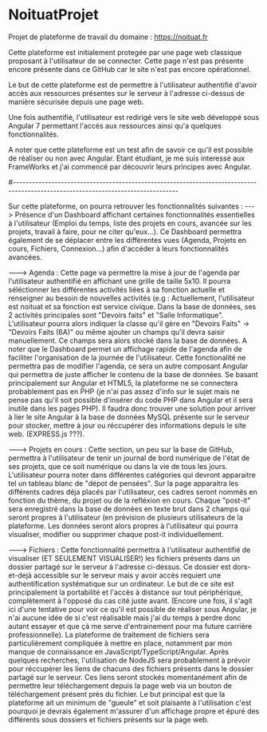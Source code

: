 # NoituatProjet

Projet de plateforme de travail du domaine : https://noituat.fr

Cette plateforme est initialement protegée par une page web classique proposant à l'utilisateur de se connecter.
Cette page n'est pas présente encore présente dans ce GitHub car le site n'est pas encore opérationnel.

Le but de cette plateforme est de permettre à l'utilisateur authentifié d'avoir accès aux ressources présentes sur le serveur à l'adresse ci-dessus de manière sécurisée depuis une page web.

Une fois authentifié, l'utilisateur est redirigé vers le site web développé sous Angular 7 permettant l'accès aux ressources ainsi qu'a quelques fonctionnalités.

A noter que cette plateforme est un test afin de savoir ce qu'il est possible de réaliser ou non avec Angular. Etant étudiant, je me suis interessé aux FrameWorks et j'ai commencé par découvrir leurs principes avec Angular.

#---------------------------------------------------------------------------------------------------------------------------------

Sur cette plateforme, on pourra retrouver les fonctionnalités suivantes : 
---> Présence d'un Dashboard affichant certaines fonctionnalités essentielles à l'utilisateur (Emploi du temps, liste des projets en cours, avancée sur les projets, travail à faire, pour ne citer qu'eux...). Ce Dashboard permettra également de se déplacer entre les différentes vues (Agenda, Projets en cours, Fichiers, Connexion...) afin d'accéder à leurs fonctionnalités avancées.

---> Agenda : Cette page va permettre la mise à jour de l'agenda par l'utilisateur authentifié en affichant une grille de taille 5x10. Il pourra séléctionner les différentes activités liées à sa fonction actuelle et renseigner au besoin de nouvelles activités (e.g : Actuellement, l'utilisateur est noituat et sa fonction est service civique. Dans la base de données, ses 2 activités principales sont "Devoirs faits" et "Salle Informatique". L'utilisateur pourra alors indiquer la classe qu'il gère en "Devoirs Faits" -> "Devoirs Faits (6A)" ou même ajouter un champs qu'il devra saisir manuellement. Ce champs sera alors stocké dans la base de données.
A noter que le Dashboard permet un affichage rapide de l'agenda afin de faciliter l'organisation de la journée de l'utilisateur. Cette fonctionalité ne permettra pas de modifier l'agenda, ce sera un autre composant Angular qui permettra de juste afficher le contenu de la base de données.
Se basant principalement sur Angular et HTML5, la plateforme ne se connectera probablement pas en PHP (je n'ai pas assez d'info sur le sujet mais ne pense pas qu'il soit possible d'insérer du code PHP dans Angular et il sera inutile dans les pages PHP). Il faudra donc trouver une solution pour arriver à lier le site Angular à la base de données MySQL présente sur le serveur pour stocker, mettre à jour ou réccupérer des informations depuis le site web. (EXPRESS.js ???).

---> Projets en cours : Cette section, un peu sur la base de GitHub, permettra à l'utilisateur de tenir un journal de bord numérique de l'état de ses projets, que ce soit numérique ou dans la vie de tous les jours. L'utilisateur pourra noter dans différentes catégories qui devront apparaitre tel un tableau blanc de "dépot de pensées".
Sur la page apparaitra les différents cadres déja placés par l'utilisateur, ces cadres seront nommés en fonction du thème, du projet ou de la refléxion en cours. Chaque "post-it" sera enregistré dans la base de données en texte brut dans 2 champs qui seront propres à l'utilisateur (en prévision de plusieurs utilisateurs de la plateforme. Les données seront alors propres à l'utilisateur qui pourra visualiser, modifier ou supprimer chaque post-it individuellement.

---> Fichiers : Cette fonctionnalité permettra à l'utilisateur authentifié de visualiser (ET SEULEMENT VISUALISER!) les fichiers présents dans un dossier partagé sur le serveur à l'adresse ci-dessus. Ce dossier est dors-et-dejà accessible sur le serveur mais y avoir accès requiert une authentification systématique sur un ordinateur. Le but de ce site est principalement la portabilité et l'accès à distance sur tout périphérique, complètement à l'opposé du cas cité juste avant. (Encore une fois, il s'agit ici d'une tentative pour voir ce qu'il est possible de réaliser sous Angular, je n'ai aucune idée de si c'est réalisable mais j'ai du temps à perdre donc autant essayer et que çà me serve d'entrainement pour ma future carrière professionnelle). La plateforme de traitement de fichiers sera particulièrement compliquée à mettre en place, notamment par mon manque de connaissance en JavaScript/TypeScript/Angular. Après quelques recherches, l'utilisation de NodeJS sera probablement à prévoir pour réccupérer les liens de chacuns des fichiers présents dans le dossier partagé sur le serveur. Ces liens seront stockés momentanément afin de permettre leur téléchargement depuis la page web via un bouton de téléchargement présent près du fichier. 
Le but principal est que la plateforme ait un minimum de "gueule" et soit plaisante à l'utilisation c'est pourquoi je devrais également m'assurer d'un affichage propre et épuré des différents sous dossiers et fichiers présents sur la page web.
